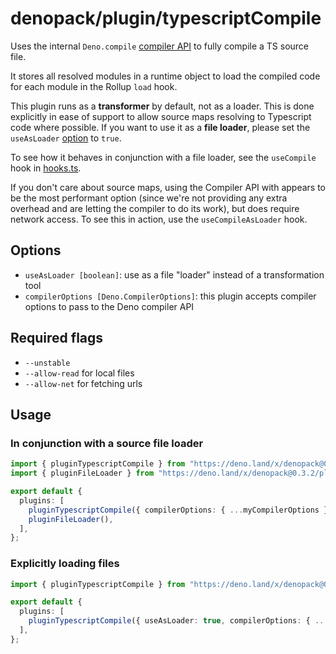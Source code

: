 # denopack/plugin/typescriptCompile

Uses the internal `Deno.compile` [compiler API](https://deno.land/manual/runtime/compiler_apis) to fully compile a TS source file.

It stores all resolved modules in a runtime object to load the compiled code for each module in the Rollup `load` hook.

This plugin runs as a **transformer** by default, not as a loader. This is done explicitly in ease of support to allow source maps resolving to Typescript code where possible. If you want to use it as a **file loader**, please set the `useAsLoader` [option](#options) to `true`.

To see how it behaves in conjunction with a file loader, see the `useCompile` hook in [hooks.ts](../).

If you don't care about source maps, using the Compiler API with appears to be the most performant option (since we're not providing any extra overhead and are letting the compiler to do its work), but does require network access. To see this in action, use the `useCompileAsLoader` hook.

## Options

- `useAsLoader [boolean]`: use as a file "loader" instead of a transformation tool
- `compilerOptions [Deno.CompilerOptions]`: this plugin accepts compiler options to pass to the Deno compiler API

## Required flags

- `--unstable`
- `--allow-read` for local files
- `--allow-net` for fetching urls

## Usage

### In conjunction with a source file loader

```ts
import { pluginTypescriptCompile } from "https://deno.land/x/denopack@0.3.2/plugin/typescriptCompile/mod.ts";
import { pluginFileLoader } from "https://deno.land/x/denopack@0.3.2/plugin/fileLoader/mod.ts";

export default {
  plugins: [
    pluginTypescriptCompile({ compilerOptions: { ...myCompilerOptions } }),
    pluginFileLoader(),
  ],
};
```

### Explicitly loading files

```ts
import { pluginTypescriptCompile } from "https://deno.land/x/denopack@0.3.2/plugin/typescriptCompile/mod.ts";

export default {
  plugins: [
    pluginTypescriptCompile({ useAsLoader: true, compilerOptions: { ...myCompilerOptions } }),
  ],
};
```
